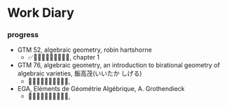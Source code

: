 # Work Diary
### progress

- GTM 52, algebraic geometry, robin hartshorne
  - ✅🔲🔲🔲🔲🔲🔲🔲🔲🔲, chapter 1
- GTM 76, algebraic geometry, an introduction to birational geometry of algebraic varieties, 飯高茂(いいたか しげる)
  - 🔲🔲🔲🔲🔲🔲🔲🔲🔲🔲,
- EGA, Eléments de Géométrie Algébrique, A. Grothendieck
  - 🔲🔲🔲🔲🔲🔲🔲🔲🔲🔲,
